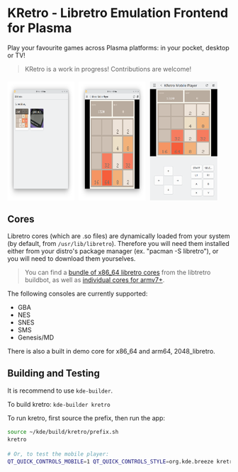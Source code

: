 <!--
- SPDX-FileCopyrightText: 2025 Seshan Ravikumar <seshan@sineware.ca>
- SPDX-License-Identifier: FSFAP
-->

# KRetro - Libretro Emulation Frontend for Plasma

Play your favourite games across Plasma platforms: in your pocket, desktop or TV!

> KRetro is a work in progress! Contributions are welcome!

<div style="display: flex; flex-direction: row; gap: 10px; overflow-x: auto; margin: 20px 0;">
  <img src="./screenshots/screenshot-home.png" alt="KRetro Game Library" width="30%" />
  <img src="./screenshots/screenshot-desktop.png" alt="KRetro Desktop Player" width="30%" />
  <img src="./screenshots/screenshot-mobile.png" alt="KRetro Mobile Player" width="30%" />
</div>

## Cores

Libretro cores (which are .so files) are dynamically loaded from your system (by default, from `/usr/lib/libretro`).
Therefore you will need them installed either from your distro's package manager (ex. "pacman -S libretro"), or you will need to download them yourselves.

> You can find a [bundle of x86_64 libretro cores](http://buildbot.libretro.com/nightly/linux/x86_64/RetroArch_cores.7z) from the libtretro buildbot, as well as [individual cores for armv7+](http://buildbot.libretro.com/nightly/linux/armv7-neon-hf/latest/).

The following consoles are currently supported:

- GBA
- NES
- SNES
- SMS
- Genesis/MD

There is also a built in demo core for x86_64 and arm64, 2048_libretro.

## Building and Testing
It is recommend to use `kde-builder`. 

To build kretro: `kde-builder kretro`

To run kretro, first source the prefix, then run the app:

```bash
source ~/kde/build/kretro/prefix.sh
kretro

# Or, to test the mobile player:
QT_QUICK_CONTROLS_MOBILE=1 QT_QUICK_CONTROLS_STYLE=org.kde.breeze kretro
```